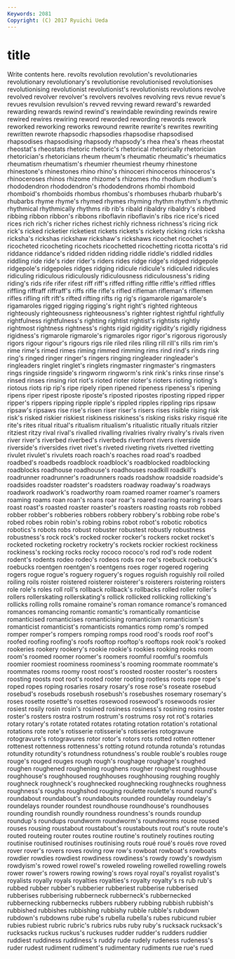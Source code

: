 ```yaml
---
Keywords: 2081 
Copyright: (C) 2017 Ryuichi Ueda
---
```


# title

Write contents here.
 revolts revolution revolution's revolutionaries revolutionary revolutionary's revolutionise revolutionised
revolutionises revolutionising revolutionist revolutionist's revolutionists revolutions revolve revolved revolver revolver's
revolvers revolves revolving revs revue revue's revues revulsion revulsion's revved
revving reward reward's rewarded rewarding rewards rewind rewind's rewindable rewinding
rewinds rewire rewired rewires rewiring reword reworded rewording rewords rework
reworked reworking reworks rewound rewrite rewrite's rewrites rewriting rewritten rewrote
rhapsodic rhapsodies rhapsodise rhapsodised rhapsodises rhapsodising rhapsody rhapsody's rhea rhea's
rheas rheostat rheostat's rheostats rhetoric rhetoric's rhetorical rhetorically rhetorician rhetorician's
rhetoricians rheum rheum's rheumatic rheumatic's rheumatics rheumatism rheumatism's rheumier rheumiest
rheumy rhinestone rhinestone's rhinestones rhino rhino's rhinoceri rhinoceros rhinoceros's rhinoceroses
rhinos rhizome rhizome's rhizomes rho rhodium rhodium's rhododendron rhododendron's rhododendrons
rhombi rhomboid rhomboid's rhomboids rhombus rhombus's rhombuses rhubarb rhubarb's rhubarbs
rhyme rhyme's rhymed rhymes rhyming rhythm rhythm's rhythmic rhythmical rhythmically
rhythms rib rib's ribald ribaldry ribaldry's ribbed ribbing ribbon ribbon's
ribbons riboflavin riboflavin's ribs rice rice's riced rices rich rich's
richer riches richest richly richness richness's ricing rick rick's ricked
ricketier ricketiest rickets rickets's rickety ricking ricks ricksha ricksha's rickshas
rickshaw rickshaw's rickshaws ricochet ricochet's ricocheted ricocheting ricochets ricochetted ricochetting
ricotta ricotta's rid riddance riddance's ridded ridden ridding riddle riddle's
riddled riddles riddling ride ride's rider rider's riders rides ridge
ridge's ridged ridgepole ridgepole's ridgepoles ridges ridging ridicule ridicule's ridiculed
ridicules ridiculing ridiculous ridiculously ridiculousness ridiculousness's riding riding's rids rife
rifer rifest riff riff's riffed riffing riffle riffle's riffled riffles
riffling riffraff riffraff's riffs rifle rifle's rifled rifleman rifleman's riflemen
rifles rifling rift rift's rifted rifting rifts rig rig's rigamarole
rigamarole's rigamaroles rigged rigging rigging's right right's righted righteous righteously
righteousness righteousness's righter rightest rightful rightfully rightfulness rightfulness's righting rightist
rightist's rightists rightly rightmost rightness rightness's rights rigid rigidity rigidity's
rigidly rigidness rigidness's rigmarole rigmarole's rigmaroles rigor rigor's rigorous rigorously
rigors rigour rigour's rigours rigs rile riled riles riling rill
rill's rills rim rim's rime rime's rimed rimes riming rimmed
rimming rims rind rind's rinds ring ring's ringed ringer ringer's
ringers ringing ringleader ringleader's ringleaders ringlet ringlet's ringlets ringmaster ringmaster's
ringmasters rings ringside ringside's ringworm ringworm's rink rink's rinks rinse
rinse's rinsed rinses rinsing riot riot's rioted rioter rioter's rioters
rioting rioting's riotous riots rip rip's ripe ripely ripen ripened
ripeness ripeness's ripening ripens riper ripest riposte riposte's riposted ripostes
riposting ripped ripper ripper's rippers ripping ripple ripple's rippled ripples
rippling rips ripsaw ripsaw's ripsaws rise rise's risen riser riser's
risers rises risible rising risk risk's risked riskier riskiest riskiness
riskiness's risking risks risky risqué rite rite's rites ritual ritual's
ritualism ritualism's ritualistic ritually rituals ritzier ritziest ritzy rival rival's
rivalled rivalling rivalries rivalry rivalry's rivals riven river river's riverbed
riverbed's riverbeds riverfront rivers riverside riverside's riversides rivet rivet's riveted
riveting rivets rivetted rivetting rivulet rivulet's rivulets roach roach's roaches
road road's roadbed roadbed's roadbeds roadblock roadblock's roadblocked roadblocking roadblocks
roadhouse roadhouse's roadhouses roadkill roadkill's roadrunner roadrunner's roadrunners roads roadshow
roadside roadside's roadsides roadster roadster's roadsters roadway roadway's roadways roadwork
roadwork's roadworthy roam roamed roamer roamer's roamers roaming roams roan
roan's roans roar roar's roared roaring roaring's roars roast roast's
roasted roaster roaster's roasters roasting roasts rob robbed robber robber's
robberies robbers robbery robbery's robbing robe robe's robed robes robin
robin's robing robins robot robot's robotic robotics robotics's robots robs
robust robuster robustest robustly robustness robustness's rock rock's rocked rocker
rocker's rockers rocket rocket's rocketed rocketing rocketry rocketry's rockets rockier
rockiest rockiness rockiness's rocking rocks rocky rococo rococo's rod rod's
rode rodent rodent's rodents rodeo rodeo's rodeos rods roe roe's
roebuck roebuck's roebucks roentgen roentgen's roentgens roes roger rogered rogering
rogers rogue rogue's roguery roguery's rogues roguish roguishly roil roiled
roiling roils roister roistered roisterer roisterer's roisterers roistering roisters role
role's roles roll roll's rollback rollback's rollbacks rolled roller roller's
rollers rollerskating rollerskating's rollick rollicked rollicking rollicking's rollicks rolling rolls
romaine romaine's roman romance romance's romanced romances romancing romantic romantic's
romantically romanticise romanticised romanticises romanticising romanticism romanticism's romanticist romanticist's romanticists
romantics romp romp's romped romper romper's rompers romping romps rood
rood's roods roof roof's roofed roofing roofing's roofs rooftop rooftop's
rooftops rook rook's rooked rookeries rookery rookery's rookie rookie's rookies
rooking rooks room room's roomed roomer roomer's roomers roomful roomful's
roomfuls roomier roomiest roominess roominess's rooming roommate roommate's roommates rooms
roomy roost roost's roosted rooster rooster's roosters roosting roosts root
root's rooted rooter rooting rootless roots rope rope's roped ropes
roping rosaries rosary rosary's rose rose's roseate rosebud rosebud's rosebuds
rosebush rosebush's rosebushes rosemary rosemary's roses rosette rosette's rosettes rosewood
rosewood's rosewoods rosier rosiest rosily rosin rosin's rosined rosiness rosiness's
rosining rosins roster roster's rosters rostra rostrum rostrum's rostrums rosy
rot rot's rotaries rotary rotary's rotate rotated rotates rotating rotation
rotation's rotational rotations rote rote's rotisserie rotisserie's rotisseries rotogravure rotogravure's
rotogravures rotor rotor's rotors rots rotted rotten rottener rottenest rottenness
rottenness's rotting rotund rotunda rotunda's rotundas rotundity rotundity's rotundness rotundness's
rouble rouble's roubles rouge rouge's rouged rouges rough rough's roughage
roughage's roughed roughen roughened roughening roughens rougher roughest roughhouse roughhouse's
roughhoused roughhouses roughhousing roughing roughly roughneck roughneck's roughnecked roughnecking roughnecks
roughness roughness's roughs roughshod rouging roulette roulette's round round's roundabout
roundabout's roundabouts rounded roundelay roundelay's roundelays rounder roundest roundhouse roundhouse's
roundhouses rounding roundish roundly roundness roundness's rounds roundup roundup's roundups
roundworm roundworm's roundworms rouse roused rouses rousing roustabout roustabout's roustabouts
rout rout's route route's routed routeing router routes routine routine's
routinely routines routing routinise routinised routinises routinising routs roué roué's
roués rove roved rover rover's rovers roves roving row row's
rowboat rowboat's rowboats rowdier rowdies rowdiest rowdiness rowdiness's rowdy rowdy's
rowdyism rowdyism's rowed rowel rowel's roweled roweling rowelled rowelling rowels
rower rower's rowers rowing rowing's rows royal royal's royalist royalist's
royalists royally royals royalties royalties's royalty royalty's rs rub rub's
rubbed rubber rubber's rubberier rubberiest rubberise rubberised rubberises rubberising rubberneck
rubberneck's rubbernecked rubbernecking rubbernecks rubbers rubbery rubbing rubbish rubbish's rubbished
rubbishes rubbishing rubbishy rubble rubble's rubdown rubdown's rubdowns rube rube's
rubella rubella's rubes rubicund rubier rubies rubiest rubric rubric's rubrics
rubs ruby ruby's rucksack rucksack's rucksacks ruckus ruckus's ruckuses rudder
rudder's rudders ruddier ruddiest ruddiness ruddiness's ruddy rude rudely rudeness
rudeness's ruder rudest rudiment rudiment's rudimentary rudiments rue rue's rued
